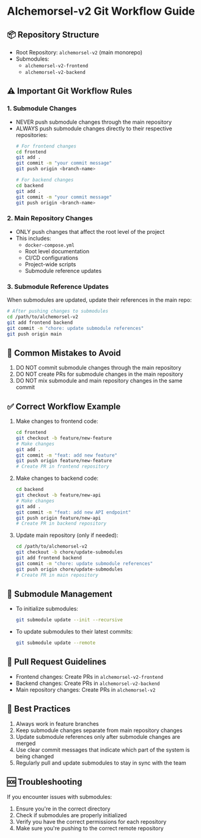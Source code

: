 # Alchemorsel-v2 Git Workflow Guide

## 📦 Repository Structure
- Root Repository: `alchemorsel-v2` (main monorepo)
- Submodules:
  - `alchemorsel-v2-frontend`
  - `alchemorsel-v2-backend`

## ⚠️ Important Git Workflow Rules

### 1. Submodule Changes
- NEVER push submodule changes through the main repository
- ALWAYS push submodule changes directly to their respective repositories:
  ```bash
  # For frontend changes
  cd frontend
  git add .
  git commit -m "your commit message"
  git push origin <branch-name>

  # For backend changes
  cd backend
  git add .
  git commit -m "your commit message"
  git push origin <branch-name>
  ```

### 2. Main Repository Changes
- ONLY push changes that affect the root level of the project
- This includes:
  - `docker-compose.yml`
  - Root level documentation
  - CI/CD configurations
  - Project-wide scripts
  - Submodule reference updates

### 3. Submodule Reference Updates
When submodules are updated, update their references in the main repo:
```bash
# After pushing changes to submodules
cd /path/to/alchemorsel-v2
git add frontend backend
git commit -m "chore: update submodule references"
git push origin main
```

## 🚫 Common Mistakes to Avoid
1. DO NOT commit submodule changes through the main repository
2. DO NOT create PRs for submodule changes in the main repository
3. DO NOT mix submodule and main repository changes in the same commit

## ✅ Correct Workflow Example
1. Make changes to frontend code:
   ```bash
   cd frontend
   git checkout -b feature/new-feature
   # Make changes
   git add .
   git commit -m "feat: add new feature"
   git push origin feature/new-feature
   # Create PR in frontend repository
   ```

2. Make changes to backend code:
   ```bash
   cd backend
   git checkout -b feature/new-api
   # Make changes
   git add .
   git commit -m "feat: add new API endpoint"
   git push origin feature/new-api
   # Create PR in backend repository
   ```

3. Update main repository (only if needed):
   ```bash
   cd /path/to/alchemorsel-v2
   git checkout -b chore/update-submodules
   git add frontend backend
   git commit -m "chore: update submodule references"
   git push origin chore/update-submodules
   # Create PR in main repository
   ```

## 🔄 Submodule Management
- To initialize submodules:
  ```bash
  git submodule update --init --recursive
  ```

- To update submodules to their latest commits:
  ```bash
  git submodule update --remote
  ```

## 📝 Pull Request Guidelines
- Frontend changes: Create PRs in `alchemorsel-v2-frontend`
- Backend changes: Create PRs in `alchemorsel-v2-backend`
- Main repository changes: Create PRs in `alchemorsel-v2`

## 🎯 Best Practices
1. Always work in feature branches
2. Keep submodule changes separate from main repository changes
3. Update submodule references only after submodule changes are merged
4. Use clear commit messages that indicate which part of the system is being changed
5. Regularly pull and update submodules to stay in sync with the team

## 🆘 Troubleshooting
If you encounter issues with submodules:
1. Ensure you're in the correct directory
2. Check if submodules are properly initialized
3. Verify you have the correct permissions for each repository
4. Make sure you're pushing to the correct remote repository 